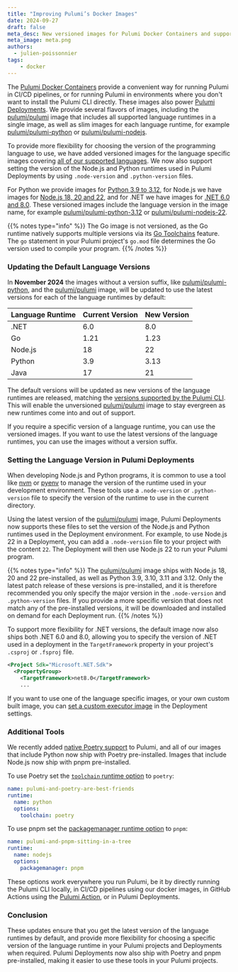 ```yaml
---
title: "Improving Pulumi’s Docker Images"
date: 2024-09-27
draft: false
meta_desc: New versioned images for Pulumi Docker Containers and support for setting Node.js and Python versions in Pulumi Deployments.
meta_image: meta.png
authors:
  - julien-poissonnier
tags:
    - docker
---
```


The [Pulumi Docker Containers](https://github.com/pulumi/pulumi-docker-containers) provide a convenient way for running Pulumi in CI/CD pipelines, or for running Pulumi in environments where you don't want to install the Pulumi CLI directly. These images also power [Pulumi Deployments](/product/pulumi-deployments/). We provide several flavors of images, including the [pulumi/pulumi](https://hub.docker.com/r/pulumi/pulumi/tags) image that includes all supported language runtimes in a single image, as well as slim images for each language runtime, for example [pulumi/pulumi-python](https://hub.docker.com/r/pulumi/pulumi-python/tags) or [pulumi/pulumi-nodejs](https://hub.docker.com/r/pulumi/pulumi-nodejs/tags).

To provide more flexibility for choosing the version of the programming language to use, we have added versioned images for the language specific images covering [all of our supported languages](https://github.com/pulumi/pulumi?tab=readme-ov-file#languages). We now also support setting the version of the Node.js and Python runtimes used in Pulumi Deployments by using `.node-version` and `.python-version` files.

<!--more-->

For Python we provide images for [Python 3.9 to 3.12](https://hub.docker.com/u/pulumi?page=1&search=pulumi-python), for Node.js we have images for [Node.js 18, 20 and 22](https://hub.docker.com/u/pulumi?page=1&search=pulumi-nodejs), and for .NET we have images for [.NET 6.0 and 8.0](https://hub.docker.com/u/pulumi?page=1&search=pulumi-dotnet). These versioned images include the language version in the image name, for example [pulumi/pulumi-python-3.12](https://hub.docker.com/r/pulumi/pulumi-python-3.12/tags) or [pulumi/pulumi-nodejs-22](https://hub.docker.com/r/pulumi/pulumi-nodejs-22/tags).

{{% notes type="info" %}}
The Go image is not versioned, as the Go runtime natively supports multiple versions via its [Go Toolchains](https://go.dev/doc/toolchain) feature. The `go` statement in your Pulumi project's `go.mod` file determines the Go version used to compile your program.
{{% /notes %}}

### Updating the Default Language Versions

In **November 2024** the images without a version suffix, like [pulumi/pulumi-python](https://hub.docker.com/r/pulumi/pulumi-python/tags), and the [pulumi/pulumi](https://hub.docker.com/r/pulumi/pulumi) image, will be updated to use the latest versions for each of the language runtimes by default:

| Language Runtime | Current Version | New Version |
| ---------------- | --------------- | ----------- |
| .NET             | 6.0             | 8.0         |
| Go               | 1.21            | 1.23        |
| Node.js          | 18              | 22          |
| Python           | 3.9             | 3.13        |
| Java             | 17              | 21          |

The default versions will be updated as new versions of the language runtimes are released, matching the [versions supported by the Pulumi CLI](https://github.com/pulumi/pulumi?tab=readme-ov-file#languages).  This will enable the unversioned [pulumi/pulumi](https://hub.docker.com/r/pulumi/pulumi/tags) image to stay evergreen as new runtimes come into and out of support.  

If you require a specific version of a language runtime, you can use the versioned images. If you want to use the latest versions of the language runtimes, you can use the images without a version suffix.

### Setting the Language Version in Pulumi Deployments

When developing Node.js and Python programs, it is common to use a tool like [nvm](https://github.com/nvm-sh/nvm) or [pyenv](https://github.com/pyenv/pyenv) to manage the version of the runtime used in your development environment. These tools use a `.node-version` or `.python-version` file to specify the version of the runtime to use in the current directory.

Using the latest version of the [pulumi/pulumi](https://hub.docker.com/r/pulumi/pulumi/tags) image, Pulumi Deployments now supports these files to set the version of the Node.js and Python runtimes used in the Deployment environment. For example, to use Node.js 22 in a Deployment, you can add a `.node-version` file to your project with the content `22`. The Deployment will then use Node.js 22 to run your Pulumi program.

{{% notes type="info" %}}
The [pulumi/pulumi](https://hub.docker.com/r/pulumi/pulumi/tags) image ships with Node.js 18, 20 and 22 pre-installed, as well as Python 3.9, 3.10, 3.11 and 3.12. Only the latest patch release of these versions is pre-installed, and it is therefore recommended you only specify the major version in the `.node-version` and `.python-version` files. If you provide a more specific version that does not match any of the pre-installed versions, it will be downloaded and installed on demand for each Deployment run.
{{% /notes %}}

To support more flexibility for .NET versions, the default image now also ships both .NET 6.0 and 8.0, allowing you to specify the version of .NET used in a deployment in the `TargetFramework` property in your project's `.csproj` or `.fsproj` file.

```xml
﻿<Project Sdk="Microsoft.NET.Sdk">
  <PropertyGroup>
    <TargetFramework>net8.0</TargetFramework>
    ...
```

If you want to use one of the language specific images, or your own custom built image, you can [set a custom executor image](https://www.pulumi.com/docs/pulumi-cloud/deployments/reference/#customizing-the-deployment-environment) in the Deployment settings.

### Additional Tools

We recently added [native Poetry support](/blog/pulumi-loves-python/#native-support-for-poetry) to Pulumi, and all of our images that include Python now ship with Poetry pre-installed. Images that include Node.js now ship with pnpm pre-installed.

To use Poetry set the [`toolchain` runtime option](/docs/iac/concepts/projects/project-file/#runtime-options) to `poetry`:

```yaml
name: pulumi-and-poetry-are-best-friends
runtime:
  name: python
  options:
    toolchain: poetry
```

To use pnpm set the [packagemanager runtime option](/docs/iac/concepts/projects/project-file/#runtime-options) to `pnpm`:

```yaml
name: pulumi-and-pnpm-sitting-in-a-tree
runtime:
  name: nodejs
  options:
    packagemanager: pnpm
```

These options work everywhere you run Pulumi, be it by directly running the Pulumi CLI locally, in CI/CD pipelines using our docker images, in GitHub Actions using the [Pulumi Action](https://github.com/pulumi/actions), or in Pulumi Deployments.

### Conclusion

These updates ensure that you get the latest version of the language runtimes by default, and provide more flexibility for choosing a specific version of the language runtime in your Pulumi projects and Deployments when required. Pulumi Deployments now also ship with Poetry and pnpm pre-installed, making it easier to use these tools in your Pulumi projects.
